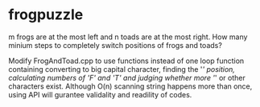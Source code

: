 # frogpuzzle
m frogs are at the most left and n toads are at the most right. How many minium steps to completely  switch positions of frogs and toads? 

Modify FrogAndToad.cpp to use <algorith> functions instead of one loop function containing converting to big capital character, finding the '_' position, calculating numbers of 'F' and 'T' and judging whether more '_' or other characters exist. Although O(n) scanning string happens more than once, using API will gurantee validality and readility of codes.  

